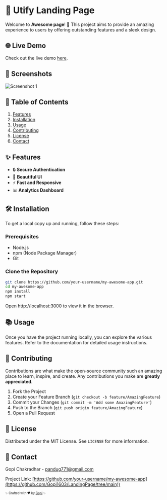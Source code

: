 # 📱 Utify  Landing Page

Welcome to **Awesome page**! 🚀 This project aims to provide an amazing experience to users by offering outstanding features and a sleek design.

## 🌐 Live Demo
Check out the live demo [here](https://utifylandingpage.netlify.app/).

## 📸 Screenshots
![Screenshot 1]([link-to-screenshot-1.png](https://drive.google.com/file/d/1JiX3fp_VhKhdZh_93mGALCbp-RSh2mMY/view?usp=sharing))


## 📖 Table of Contents
1. [Features](#features)
2. [Installation](#installation)
3. [Usage](#usage)
4. [Contributing](#contributing)
5. [License](#license)
6. [Contact](#contact)

## ✨ Features
- 🔒 **Secure Authentication**
- 🎨 **Beautiful UI**
- ⚡ **Fast and Responsive**
- 📊 **Analytics Dashboard**

## 🛠️ Installation

To get a local copy up and running, follow these steps:

### Prerequisites
- Node.js
- npm (Node Package Manager)
- Git

### Clone the Repository
```bash
git clone https://github.com/your-username/my-awesome-app.git
cd my-awesome-app
npm install
npm start
```
Open http://localhost:3000 to view it in the browser.


## 📚 Usage
Once you have the project running locally, you can explore the various features. Refer to the documentation for detailed usage instructions.

## 🤝 Contributing
Contributions are what make the open-source community such an amazing place to learn, inspire, and create. Any contributions you make are **greatly appreciated**.

1. Fork the Project
2. Create your Feature Branch (`git checkout -b feature/AmazingFeature`)
3. Commit your Changes (`git commit -m 'Add some AmazingFeature'`)
4. Push to the Branch (`git push origin feature/AmazingFeature`)
5. Open a Pull Request

## 📝 License
Distributed under the MIT License. See `LICENSE` for more information.

## 📧 Contact
Gopi Chakradhar - [pandug771@gmail.com](mailto:pandug771@gmail.com)

Project Link: [https://github.com/your-username/my-awesome-app](https://github.com/Gopi1603/LandingPage/tree/main))

<sub><sup>✨ Crafted with ❤️ by [Gopi](https://github.com/Gopi1603/portfolio) ✨</sup></sub>

